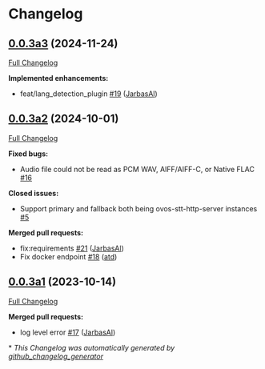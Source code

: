 # Changelog

## [0.0.3a3](https://github.com/OpenVoiceOS/ovos-stt-http-server/tree/0.0.3a3) (2024-11-24)

[Full Changelog](https://github.com/OpenVoiceOS/ovos-stt-http-server/compare/0.0.3a2...0.0.3a3)

**Implemented enhancements:**

- feat/lang\_detection\_plugin [\#19](https://github.com/OpenVoiceOS/ovos-stt-http-server/pull/19) ([JarbasAl](https://github.com/JarbasAl))

## [0.0.3a2](https://github.com/OpenVoiceOS/ovos-stt-http-server/tree/0.0.3a2) (2024-10-01)

[Full Changelog](https://github.com/OpenVoiceOS/ovos-stt-http-server/compare/0.0.3a1...0.0.3a2)

**Fixed bugs:**

- Audio file could not be read as PCM WAV, AIFF/AIFF-C, or Native FLAC [\#16](https://github.com/OpenVoiceOS/ovos-stt-http-server/issues/16)

**Closed issues:**

- Support primary and fallback both being ovos-stt-http-server instances [\#5](https://github.com/OpenVoiceOS/ovos-stt-http-server/issues/5)

**Merged pull requests:**

- fix:requirements [\#21](https://github.com/OpenVoiceOS/ovos-stt-http-server/pull/21) ([JarbasAl](https://github.com/JarbasAl))
- Fix docker endpoint [\#18](https://github.com/OpenVoiceOS/ovos-stt-http-server/pull/18) ([atd](https://github.com/atd))

## [0.0.3a1](https://github.com/OpenVoiceOS/ovos-stt-http-server/tree/0.0.3a1) (2023-10-14)

[Full Changelog](https://github.com/OpenVoiceOS/ovos-stt-http-server/compare/0.0.2...0.0.3a1)

**Merged pull requests:**

- log level error [\#17](https://github.com/OpenVoiceOS/ovos-stt-http-server/pull/17) ([JarbasAl](https://github.com/JarbasAl))



\* *This Changelog was automatically generated by [github_changelog_generator](https://github.com/github-changelog-generator/github-changelog-generator)*
